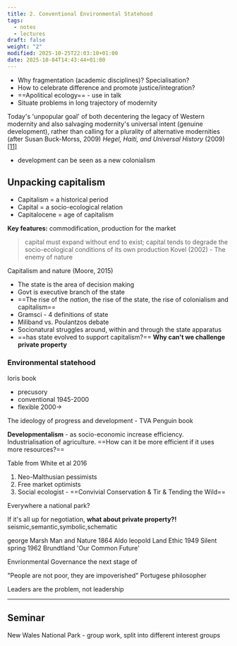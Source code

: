 ```yaml
---
title: 2. Conventional Environmental Statehood
tags:
  - notes
  - lectures
draft: false
weight: "2"
modified: 2025-10-25T22:03:10+01:00
date: 2025-10-04T14:43:44+01:00
---
```

- Why fragmentation (academic disciplines)? Specialisation?
- How to celebrate difference and promote justice/integration?
- ==Apolitical ecology== - use in talk
- Situate problems in long trajectory of modernity

Today's 'unpopular goal' of both decentering the legacy of Western 
modernity and also salvaging modernity's universal intent (genuine 
development), rather than calling for a plurality of alternative 
modernities (after Susan Buck-Morss, 2009)
_Hegel, Haiti, and Universal History_ (2009)[[11]](https://en.wikipedia.org/wiki/Susan_Buck-Morss#cite_note-11)

- development can be seen as a new colonialism
## Unpacking capitalism
- Capitalism = a historical period
- Capital = a socio-ecological relation
- Capitalocene = age of capitalism

**Key features:** commodification, production for the market

> capital must expand without end to exist; capital tends to degrade the socio-ecological conditions of its own production
Kovel (2002) - The enemy of nature

Capitalism and nature (Moore, 2015)

- The state is the area of decision making
- Govt is executive branch of the state
- ==The rise of the *nation*, the rise of the state, the rise of colonialism and capitalism==
- Gramsci - 4 definitions of state
- Miliband vs. Poulantzos debate
- Socionatural struggles around, within and through the state apparatus
- ==has state evolved to support capitalism?== **Why can't we challenge private property**
### Environmental statehood
Ioris book
- precusory
- conventional 1945-2000
- flexible 2000->

The ideology of progress and development - TVA Penguin book 

**Developmentalism** - as socio-economic increase efficiency. Industrialisation of agriculture. ==How can it be more efficient if it uses more resources?== 

Table from White et al 2016 
1. Neo-Malthusian pessimists
2. Free market optimists
3. Social ecologist - ==Convivial Conservation & Tir & Tending the Wild==

Everywhere a national park?

If it's all up for negotiation, **what about private property?!** seismic,semantic,symbolic,schematic

george Marsh Man and Nature 1864
Aldo leopold Land Ethic 1949
Silent spring 1962 
Brundtland 'Our Common Future'

Envrionmental Governance the next stage of 

"People are not poor, they are impoverished"
Portugese philosopher

Leaders are the problem, not leadership

---
## Seminar
New Wales National Park - group work, split into different interest groups
